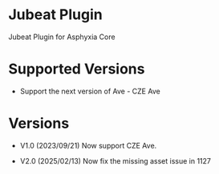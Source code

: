 # Jubeat Plugin

Jubeat Plugin for Asphyxia Core

# Supported Versions

- Support the next version of Ave - CZE Ave

# Versions
- V1.0 (2023/09/21)
Now support CZE Ave.

- V2.0 (2025/02/13)
Now fix the missing asset issue in 1127